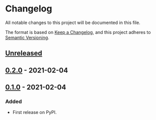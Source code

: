 # Changelog
All notable changes to this project will be documented in this file.

The format is based on [Keep a Changelog](https://keepachangelog.com/en/1.0.0/),
and this project adheres to [Semantic Versioning](https://semver.org/spec/v2.0.0.html).


## [Unreleased]

## [0.2.0] - 2021-02-04

## [0.1.0] - 2021-02-04
### Added
- First release on PyPI.

[Unreleased]: https://github.com/mario-bermonti/super-project-example/compare/v0.2.0...HEAD
[0.2.0]: https://github.com/mario-bermonti/super-project-example/compare/v0.1.0...v0.2.0
[0.1.0]: https://github.com/mario-bermonti/super-project-example/compare/releases/tag/v0.1.0
